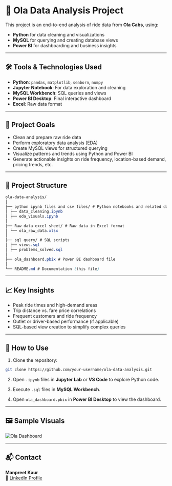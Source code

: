 # 🚖 Ola Data Analysis Project

This project is an end-to-end analysis of ride data from **Ola Cabs**, using:
- **Python** for data cleaning and visualizations
- **MySQL** for querying and creating database views
- **Power BI** for dashboarding and business insights

---

## 🛠 Tools & Technologies Used

- **Python**: `pandas`, `matplotlib`, `seaborn`, `numpy`
- **Jupyter Notebook**: For data exploration and cleaning
- **MySQL Workbench**: SQL queries and views
- **Power BI Desktop**: Final interactive dashboard
- **Excel**: Raw data format

---

## 🎯 Project Goals

- Clean and prepare raw ride data
- Perform exploratory data analysis (EDA)
- Create MySQL views for structured querying
- Visualize patterns and trends using Python and Power BI
- Generate actionable insights on ride frequency, location-based demand, pricing trends, etc.

---

## 📂 Project Structure
```css
ola-data-analysis/
│
├── python ipynb files and csv files/ # Python notebooks and related datasets
│ ├── data_cleaning.ipynb
│ ├── eda_visuals.ipynb
│
├── Raw data excel sheet/ # Raw data in Excel format
│ └── ola_raw_data.xlsx
│
├── sql query/ # SQL scripts
│ ├── views.sql
│ ├── problems_solved.sql
│
├── ola_dashboard.pbix # Power BI dashboard file
│
└── README.md # Documentation (this file)
```


---

## 📈 Key Insights

- Peak ride times and high-demand areas
- Trip distance vs. fare price correlations
- Frequent customers and ride frequency
- Outlet or driver-based performance (if applicable)
- SQL-based view creation to simplify complex queries

---

## 🧪 How to Use

1. Clone the repository:
```bash
git clone https://github.com/your-username/ola-data-analysis.git
```

2. Open `.ipynb` files in **Jupyter Lab** or **VS Code** to explore Python code.

3. Execute `.sql` files in **MySQL Workbench**.

4. Open `ola_dashboard.pbix` in **Power BI Desktop** to view the dashboard.

---

## 🖼️ Sample Visuals

![Ola Dashboard]()

---

## 📬 Contact

**Manpreet Kaur**  
🔗 [LinkedIn Profile](https://www.linkedin.com/in/manpreet-kaur-52b805329/)
